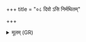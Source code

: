 +++
title = "०८ दिवो ऽसि निर्मथितम्"

+++
<details><summary>मूलम् (GR)</summary>

+++(PSK 20.36.8)+++दिवो ऽसि निर्मथितं  
पृथिव्या अध्य् उद्भृतम् ।  
समुद्राद् उच्यसे जातम्  
अक्ष्यामयभेषजम् अस्य् आथर्वणम् ॥
</details>